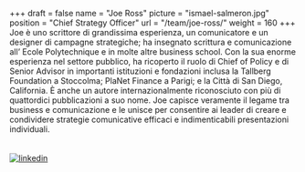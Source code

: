 +++
draft		= false
name		= "Joe Ross"
picture		= "ismael-salmeron.jpg"
position 	= "Chief Strategy Officer"
url			= "/team/joe-ross/"
weight		= 160
+++
Joe è uno scrittore di grandissima esperienza, un comunicatore e un designer di campagne strategiche; ha insegnato scrittura e comunicazione all’ Ecole Polytechnique e in molte altre business school. Con la sua enorme esperienza nel settore pubblico, ha ricoperto il ruolo di Chief of Policy e di Senior Advisor in importanti istituzioni e fondazioni inclusa la Tallberg Foundation a Stoccolma; PlaNet Finance a Parigi; e la Città di San Diego, California. È anche un autore internazionalmente riconosciuto con più di quattordici pubblicazioni a suo nome. Joe capisce veramente il legame tra business e comunicazione e le unisce per consentire ai leader di creare e condividere strategie comunicative efficaci e indimenticabili presentazioni individuali.  
<br><br>
[![linkedin][pic1]](https://www.linkedin.com/in/joe-ross-5b89941a/)



[pic1]: /pictures/logos/linkedin.png